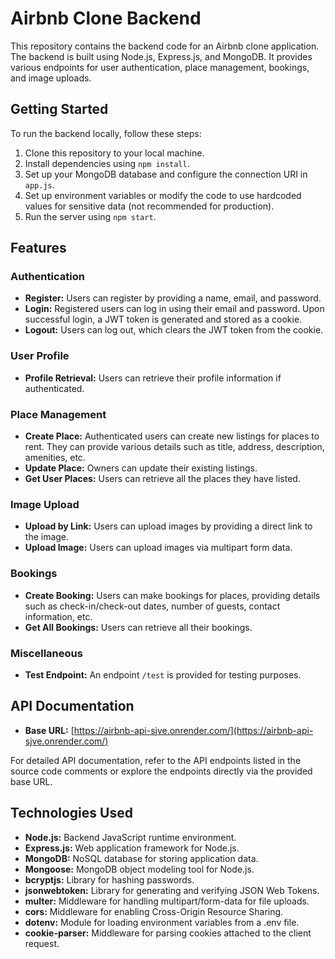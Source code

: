 # Airbnb Clone Backend

This repository contains the backend code for an Airbnb clone application. The backend is built using Node.js, Express.js, and MongoDB. It provides various endpoints for user authentication, place management, bookings, and image uploads.

## Getting Started

To run the backend locally, follow these steps:

1. Clone this repository to your local machine.
2. Install dependencies using `npm install`.
3. Set up your MongoDB database and configure the connection URI in `app.js`.
4. Set up environment variables or modify the code to use hardcoded values for sensitive data (not recommended for production).
5. Run the server using `npm start`.

## Features

### Authentication

- **Register:** Users can register by providing a name, email, and password.
- **Login:** Registered users can log in using their email and password. Upon successful login, a JWT token is generated and stored as a cookie.
- **Logout:** Users can log out, which clears the JWT token from the cookie.

### User Profile

- **Profile Retrieval:** Users can retrieve their profile information if authenticated.

### Place Management

- **Create Place:** Authenticated users can create new listings for places to rent. They can provide various details such as title, address, description, amenities, etc.
- **Update Place:** Owners can update their existing listings.
- **Get User Places:** Users can retrieve all the places they have listed.

### Image Upload

- **Upload by Link:** Users can upload images by providing a direct link to the image.
- **Upload Image:** Users can upload images via multipart form data.

### Bookings

- **Create Booking:** Users can make bookings for places, providing details such as check-in/check-out dates, number of guests, contact information, etc.
- **Get All Bookings:** Users can retrieve all their bookings.

### Miscellaneous

- **Test Endpoint:** An endpoint `/test` is provided for testing purposes.

## API Documentation

- **Base URL:** [https://airbnb-api-sjve.onrender.com/](https://airbnb-api-sjve.onrender.com/)

For detailed API documentation, refer to the API endpoints listed in the source code comments or explore the endpoints directly via the provided base URL.

## Technologies Used

- **Node.js:** Backend JavaScript runtime environment.
- **Express.js:** Web application framework for Node.js.
- **MongoDB:** NoSQL database for storing application data.
- **Mongoose:** MongoDB object modeling tool for Node.js.
- **bcryptjs:** Library for hashing passwords.
- **jsonwebtoken:** Library for generating and verifying JSON Web Tokens.
- **multer:** Middleware for handling multipart/form-data for file uploads.
- **cors:** Middleware for enabling Cross-Origin Resource Sharing.
- **dotenv:** Module for loading environment variables from a .env file.
- **cookie-parser:** Middleware for parsing cookies attached to the client request.

